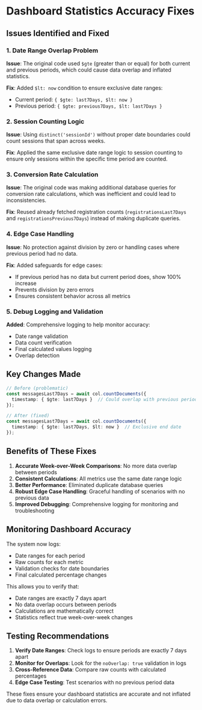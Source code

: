 # Dashboard Statistics Accuracy Fixes

## Issues Identified and Fixed

### 1. **Date Range Overlap Problem**
**Issue**: The original code used `$gte` (greater than or equal) for both current and previous periods, which could cause data overlap and inflated statistics.

**Fix**: Added `$lt: now` condition to ensure exclusive date ranges:
- Current period: `{ $gte: last7Days, $lt: now }`
- Previous period: `{ $gte: previous7Days, $lt: last7Days }`

### 2. **Session Counting Logic**
**Issue**: Using `distinct('sessionId')` without proper date boundaries could count sessions that span across weeks.

**Fix**: Applied the same exclusive date range logic to session counting to ensure only sessions within the specific time period are counted.

### 3. **Conversion Rate Calculation**
**Issue**: The original code was making additional database queries for conversion rate calculations, which was inefficient and could lead to inconsistencies.

**Fix**: Reused already fetched registration counts (`registrationsLast7Days` and `registrationsPrevious7Days`) instead of making duplicate queries.

### 4. **Edge Case Handling**
**Issue**: No protection against division by zero or handling cases where previous period had no data.

**Fix**: Added safeguards for edge cases:
- If previous period has no data but current period does, show 100% increase
- Prevents division by zero errors
- Ensures consistent behavior across all metrics

### 5. **Debug Logging and Validation**
**Added**: Comprehensive logging to help monitor accuracy:
- Date range validation
- Data count verification
- Final calculated values logging
- Overlap detection

## Key Changes Made

```typescript
// Before (problematic)
const messagesLast7Days = await col.countDocuments({
  timestamp: { $gte: last7Days }  // Could overlap with previous period
});

// After (fixed)
const messagesLast7Days = await col.countDocuments({
  timestamp: { $gte: last7Days, $lt: now }  // Exclusive end date
});
```

## Benefits of These Fixes

1. **Accurate Week-over-Week Comparisons**: No more data overlap between periods
2. **Consistent Calculations**: All metrics use the same date range logic
3. **Better Performance**: Eliminated duplicate database queries
4. **Robust Edge Case Handling**: Graceful handling of scenarios with no previous data
5. **Improved Debugging**: Comprehensive logging for monitoring and troubleshooting

## Monitoring Dashboard Accuracy

The system now logs:
- Date ranges for each period
- Raw counts for each metric
- Validation checks for date boundaries
- Final calculated percentage changes

This allows you to verify that:
- Date ranges are exactly 7 days apart
- No data overlap occurs between periods
- Calculations are mathematically correct
- Statistics reflect true week-over-week changes

## Testing Recommendations

1. **Verify Date Ranges**: Check logs to ensure periods are exactly 7 days apart
2. **Monitor for Overlaps**: Look for the `noOverlap: true` validation in logs
3. **Cross-Reference Data**: Compare raw counts with calculated percentages
4. **Edge Case Testing**: Test scenarios with no previous period data

These fixes ensure your dashboard statistics are accurate and not inflated due to data overlap or calculation errors.
